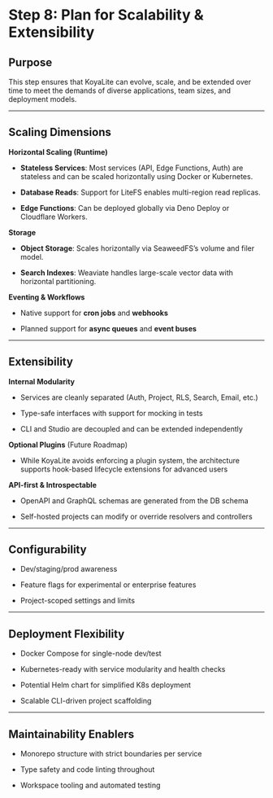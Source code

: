 # Step 8: Plan for Scalability & Extensibility

## Purpose

This step ensures that KoyaLite can evolve, scale, and be extended over time to meet the demands of diverse applications, team sizes, and deployment models.

---

## Scaling Dimensions

**Horizontal Scaling (Runtime)**

- **Stateless Services**: Most services (API, Edge Functions, Auth) are stateless and can be scaled horizontally using Docker or Kubernetes.

- **Database Reads**: Support for LiteFS enables multi-region read replicas.

- **Edge Functions**: Can be deployed globally via Deno Deploy or Cloudflare Workers.

**Storage**

- **Object Storage**: Scales horizontally via SeaweedFS’s volume and filer model.

- **Search Indexes**: Weaviate handles large-scale vector data with horizontal partitioning.

**Eventing & Workflows**

- Native support for **cron jobs** and **webhooks**

- Planned support for **async queues** and **event buses**

---

## Extensibility

**Internal Modularity**

- Services are cleanly separated (Auth, Project, RLS, Search, Email, etc.)

- Type-safe interfaces with support for mocking in tests

- CLI and Studio are decoupled and can be extended independently

**Optional Plugins** (Future Roadmap)

- While KoyaLite avoids enforcing a plugin system, the architecture supports hook-based lifecycle extensions for advanced users

**API-first & Introspectable**

- OpenAPI and GraphQL schemas are generated from the DB schema

- Self-hosted projects can modify or override resolvers and controllers

---

## Configurability

- Dev/staging/prod awareness

- Feature flags for experimental or enterprise features

- Project-scoped settings and limits

---

## Deployment Flexibility

- Docker Compose for single-node dev/test

- Kubernetes-ready with service modularity and health checks

- Potential Helm chart for simplified K8s deployment

- Scalable CLI-driven project scaffolding

---

## Maintainability Enablers

- Monorepo structure with strict boundaries per service

- Type safety and code linting throughout

- Workspace tooling and automated testing